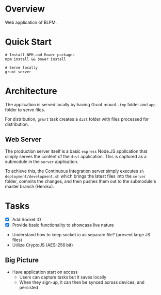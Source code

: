 # Overview
Web application of BLPM.

# Quick Start

    # Install NPM and Bower packages
    npm install && bower install

    # Serve locally
    grunt server

# Architecture
The application is served locally by having Grunt mount `.tmp` folder and `app` folder to serve files.

For distribution, `grunt` task creates a `dist` folder with files processed for distribution.

## Web Server
The production server itself is a basic `express` Node.JS application that simply serves the content of the `dist` application. This is captured as a submodule in the `server` application.

To achieve this, the Continuous Integration server simply executes `sh deployment/development.sh` which brings the latest files into the `server` folder, commits the changes, and then pushes them out to the submodule's master branch (Heroku).

# Tasks
* [X] Add Socket.IO
* [X] Provide basic functionality to showcase live nature
* Understand how to keep socket.io as separate file? (prevent large JS files)
* Utilize CryptoJS (AES-256 bit)

## Big Picture
* Have application start on access
    * Users can capture tasks but it saves locally
    * When they sign-up, it can then be synced across devices, and persisted
